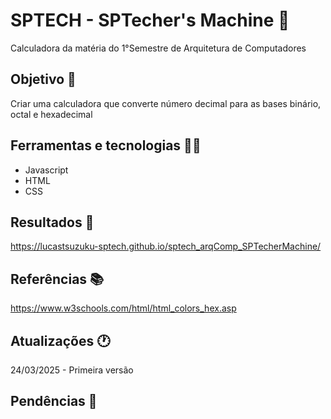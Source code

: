 # SPTECH - SPTecher's Machine 🚩

Calculadora da matéria do 1°Semestre de Arquitetura de Computadores

## Objetivo 📜

Criar uma calculadora que converte número decimal para as bases binário, octal e hexadecimal

## Ferramentas e tecnologias 👨‍💻

- Javascript
- HTML
- CSS

## Resultados 🎁

https://lucastsuzuku-sptech.github.io/sptech_arqComp_SPTecherMachine/

## Referências 📚

https://www.w3schools.com/html/html_colors_hex.asp

## Atualizações 🕐

24/03/2025 - Primeira versão

## Pendências 🚨
